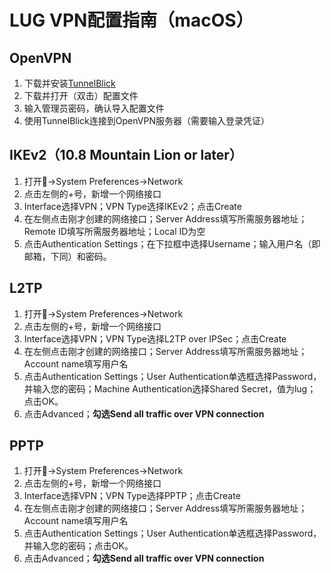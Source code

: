 # LUG VPN配置指南（macOS）

## OpenVPN

1. 下载并安装[TunnelBlick](https://tunnelblick.net/downloads.html)
2. 下载并打开（双击）配置文件
3. 输入管理员密码，确认导入配置文件
4. 使用TunnelBlick连接到OpenVPN服务器（需要输入登录凭证）

## IKEv2（10.8 Mountain Lion or later）

1. 打开->System Preferences->Network
2. 点击左侧的+号，新增一个网络接口
3. Interface选择VPN；VPN Type选择IKEv2；点击Create
4. 在左侧点击刚才创建的网络接口；Server Address填写所需服务器地址；Remote ID填写所需服务器地址；Local ID为空
5. 点击Authentication Settings；在下拉框中选择Username；输入用户名（即邮箱，下同）和密码。

## L2TP

1. 打开->System Preferences->Network
2. 点击左侧的+号，新增一个网络接口
3. Interface选择VPN；VPN Type选择L2TP over IPSec；点击Create
4. 在左侧点击刚才创建的网络接口；Server Address填写所需服务器地址；Account name填写用户名
5. 点击Authentication Settings；User Authentication单选框选择Password，并输入您的密码；Machine Authentication选择Shared Secret，值为lug；点击OK。
6. 点击Advanced；**勾选Send all traffic over VPN connection**

## PPTP

1. 打开->System Preferences->Network
2. 点击左侧的+号，新增一个网络接口
3. Interface选择VPN；VPN Type选择PPTP；点击Create
4. 在左侧点击刚才创建的网络接口；Server Address填写所需服务器地址；Account name填写用户名
5. 点击Authentication Settings；User Authentication单选框选择Password，并输入您的密码；点击OK。
6. 点击Advanced；**勾选Send all traffic over VPN connection**
